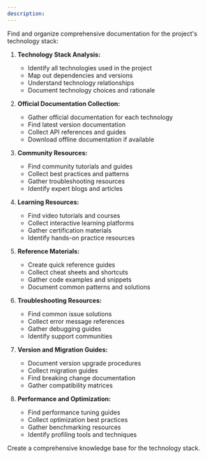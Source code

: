 ```yaml
---
description: 
---
```


Find and organize comprehensive documentation for the project's technology stack:

1. **Technology Stack Analysis:**
   - Identify all technologies used in the project
   - Map out dependencies and versions
   - Understand technology relationships
   - Document technology choices and rationale

2. **Official Documentation Collection:**
   - Gather official documentation for each technology
   - Find latest version documentation
   - Collect API references and guides
   - Download offline documentation if available

3. **Community Resources:**
   - Find community tutorials and guides
   - Collect best practices and patterns
   - Gather troubleshooting resources
   - Identify expert blogs and articles

4. **Learning Resources:**
   - Find video tutorials and courses
   - Collect interactive learning platforms
   - Gather certification materials
   - Identify hands-on practice resources

5. **Reference Materials:**
   - Create quick reference guides
   - Collect cheat sheets and shortcuts
   - Gather code examples and snippets
   - Document common patterns and solutions

6. **Troubleshooting Resources:**
   - Find common issue solutions
   - Collect error message references
   - Gather debugging guides
   - Identify support communities

7. **Version and Migration Guides:**
   - Document version upgrade procedures
   - Collect migration guides
   - Find breaking change documentation
   - Gather compatibility matrices

8. **Performance and Optimization:**
   - Find performance tuning guides
   - Collect optimization best practices
   - Gather benchmarking resources
   - Identify profiling tools and techniques

Create a comprehensive knowledge base for the technology stack. 